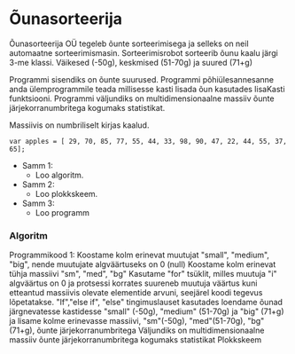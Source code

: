 # Õunasorteerija

Õunasorteerija OÜ tegeleb õunte sorteerimisega ja selleks on neil automaatne sorteerimismasin. Sorteerimisrobot sorteerib õunu kaalu järgi 3-me klassi.
Väikesed (-50g), keskmised (51-70g) ja suured (71+g)

Programmi sisendiks on õunte suurused.
Programmi põhiülesannesanne anda ülemprogrammile teada millisesse kasti lisada õun kasutades lisaKasti funktsiooni.
Programmi väljundiks on multidimensionaalne massiiv õunte järjekorranumbritega kogumaks statistikat.

Massiivis on numbriliselt kirjas kaalud.
```
var apples = [ 29, 70, 85, 77, 55, 44, 33, 98, 90, 47, 22, 44, 55, 37, 65];
```

* Samm 1:
  * Loo algoritm.
* Samm 2:
  * Loo plokkskeem.
* Samm 3:
  * Loo programm

### Algoritm

Programmikood 1:
Koostame kolm erinevat muutujat "small", "medium", "big", nende muutujate algväärtuseks on 0 (null)
Koostame kolm erinevat tühja massiivi "sm", "med", "bg"
Kasutame "for" tsüklit, milles muutuja "i" algväärtus on 0 ja protsessi korrates suureneb muutuja väärtus kuni etteantud massiivis olevate elementide arvuni, seejärel koodi tegevus lõpetatakse.
"If","else if", "else" tingimuslauset kasutades loendame õunad järgnevatesse kastidesse "small" (-50g), "medium" (51-70g) ja "big" (71+g) ja lisame kolme erinevasse massiivi, "sm"(-50g), "med"(51-70g), "bg"(71+g), õunte järjekorranumbritega
Väljundiks on multidimensionaalne massiiv õunte järjekorranumbritega kogumaks statistikat
Plokkskeem
